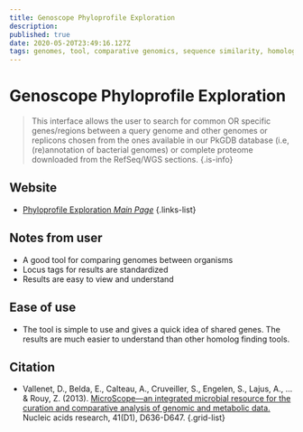 ```yaml
---
title: Genoscope Phyloprofile Exploration
description: 
published: true
date: 2020-05-20T23:49:16.127Z
tags: genomes, tool, comparative genomics, sequence similarity, homolog discovery, homology, gene neighborhood
---
```


# Genoscope Phyloprofile Exploration

> This interface allows the user to search for common OR specific genes/regions between a query genome and other genomes or replicons chosen from the ones available in our PkGDB database (i.e, (re)annotation of bacterial genomes) or complete proteome downloaded from the RefSeq/WGS sections.
{.is-info}

## Website

- [Phyloprofile Exploration *Main Page*](https://mage.genoscope.cns.fr/microscope/compgenomics/phyloprofil.php?)
{.links-list}

## Notes from user
- A good tool for comparing genomes between organisms 
- Locus tags for results are standardized
- Results are easy to view and understand

## Ease of use
- The tool is simple to use and gives a quick idea of shared genes. The results are much easier to understand than other homolog finding tools.


## Citation

- Vallenet, D., Belda, E., Calteau, A., Cruveiller, S., Engelen, S., Lajus, A., ... & Rouy, Z. (2013). [MicroScope—an integrated microbial resource for the curation and comparative analysis of genomic and metabolic data.](https://academic.oup.com/nar/article/41/D1/D636/1068146) Nucleic acids research, 41(D1), D636-D647.
{.grid-list}